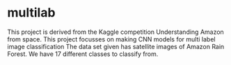 # multilab

This project is derived from the Kaggle competition Understanding Amazon from space.
This project focusses on making CNN models for multi label image classification
The data set given has satellite images of Amazon Rain Forest.
We have 17 different classes to classify from.

